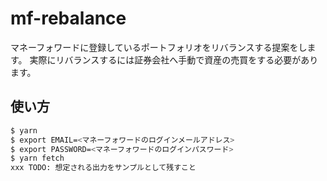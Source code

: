 # mf-rebalance

マネーフォワードに登録しているポートフォリオをリバランスする提案をします。
実際にリバランスするには証券会社へ手動で資産の売買をする必要があります。

## 使い方

```sh
$ yarn
$ export EMAIL=<マネーフォワードのログインメールアドレス> 
$ export PASSWORD=<マネーフォワードのログインパスワード> 
$ yarn fetch
xxx TODO: 想定される出力をサンプルとして残すこと
```
